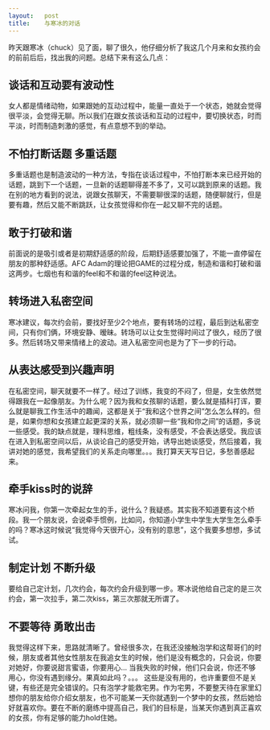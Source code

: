 ```yaml
---
layout:   post
title:    与寒冰的对话
---
```


昨天跟寒冰（chuck）见了面，聊了很久，他仔细分析了我这几个月来和女孩约会的前前后后，找出我的问题。总结下来有这么几点：

## 谈话和互动要有波动性 ##
女人都是情绪动物，如果跟她的互动过程中，能量一直处于一个状态，她就会觉得很平淡，会觉得无聊。所以我们在跟女孩谈话和互动的过程中，要切换状态，时而平淡，时而制造刺激的感觉，有点意想不到的举动。

## 不怕打断话题 多重话题 ##
多重话题也是制造波动的一种方法，专指在谈话过程中，不怕打断本来已经开始的话题，跳到下一个话题，一旦新的话题聊得差不多了，又可以跳到原来的话题。我在别的地方看到的说法，说跟女孩聊天，不需要聊很深的话题，随便聊就行，但是要有趣，然后又能不断跳跃，让女孩觉得和你在一起又聊不完的话题。

## 敢于打破和谐 ##
前面说的是吸引或者是初期舒适感的阶段，后期舒适感要加强了，不能一直停留在朋友的那种舒适感。AFC Adam的理论把GAME的过程分成，制造和谐和打破和谐这两步。七烟也有和谐的feel和不和谐的feel这种说法。

## 转场进入私密空间 ##
寒冰建议，每次约会前，要找好至少2个地点，要有转场的过程，最后到达私密空间，只有你们俩，环境安静、暧昧。转场可以让女生觉得时间过了很久，经历了很多。然后转场又带来情绪上的波动。进入私密空间也是为了下一步的行动。

## 从表达感受到兴趣声明 ##
在私密空间，聊天就要不一样了。经过了训练，我变的不闷了，但是，女生依然觉得跟我在一起像朋友。为什么呢？因为我和女孩聊的话题，要么就是插科打诨，要么就是聊我工作生活中的趣闻，这都是关于“我和这个世界之间”怎么怎么样的。但是，如果你想和女孩建立起更深的关系，就必须聊一些“我和你之间”的话题，多说一些感受。我的缺点就是，理科思维，粗线条，没有感受，不会表达感受。我应该在进入到私密空间以后，从谈论自己的感受开始，诱导出她谈感受，然后接着，我讲对她的感觉，我希望我们的关系走向哪里。。。我打算天天写日记，多愁善感起来。

## 牵手kiss时的说辞 ##
寒冰问我，你第一次牵起女生的手，说什么？我疑惑。其实我不知道要有这个桥段。我一个朋友说，会说牵手惯例，比如问，你知道小学生中学生大学生怎么牵手的吗？寒冰这时候说“我觉得今天很开心，没有别的意思”，这个我要多想想，多试试。

## 制定计划 不断升级 ##
要给自己定计划，几次约会，每次约会升级到哪一步。寒冰说他给自己定的是三次约会，第一次拉手，第二次kiss，第三次那就无所谓了。

## 不要等待 勇敢出击 ##
我觉得这样下来，思路就清晰了。曾经很多次，在我还没接触泡学和这帮哥们的时候，朋友或者其他女性朋友在我追女生的时候，他们是没有概念的，只会说，你要对她好，你要说甜言蜜语，你要用心... 当我失败的时候，他们只会说，你还不够用心，你没有遇到缘分。果真如此吗？。。。 这些是没有用的，也许重要但不是关键，有些还是完全错误的。只有泡学才能救宅男。作为宅男，不要整天待在家里幻想你的朋友给你介绍女朋友，也不可能某一天你就遇到一个梦中的女孩，然后她恰好就喜欢你。要在不断的磨练中提高自己，我们的目标是，当某天你遇到真正喜欢的女孩，你有足够的能力hold住她。